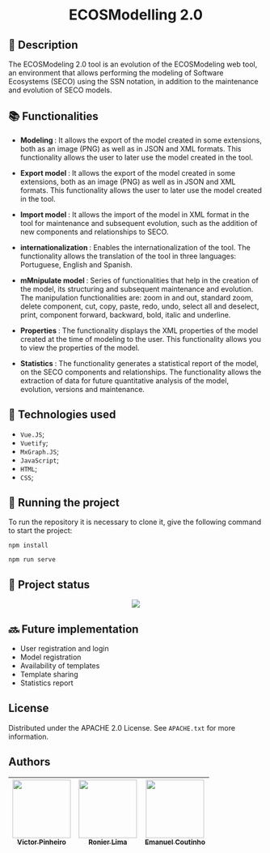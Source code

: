 
<h1 align="center">ECOSModelling 2.0</h1>

## :memo: Description
The ECOSModeling 2.0 tool is an evolution of the ECOSModeling web tool, an environment that allows performing the modeling of Software Ecosystems (SECO) using the SSN notation, in addition to the maintenance and evolution of SECO models.

## :books: Functionalities
* <b>Modeling </b>: It allows the export of the model created in some extensions, both as an image (PNG) as well as in JSON and XML formats. This functionality allows the user to later use the model created in the tool.

* <b>Export model </b>: It allows the export of the model created in some extensions, both as an image (PNG) as well as in JSON and XML formats. This functionality allows the user to later use the model created in the tool.

* <b>Import model </b>: It allows the import of the model in XML format in the tool for maintenance and subsequent evolution, such as the addition of new components and relationships to SECO.

* <b>internationalization </b>: Enables the internationalization of the tool. The functionality allows the translation of the tool in three languages: Portuguese, English and Spanish.

* <b>mMnipulate model </b>: Series of functionalities that help in the creation of the model, its structuring and subsequent maintenance and evolution. The manipulation functionalities are: zoom in and out, standard zoom, delete component, cut, copy, paste, redo, undo, select all and deselect, print, component forward, backward, bold, italic and underline. 
 
* <b>Properties </b>: The functionality displays the XML properties of the model created at the time of modeling to the user. This functionality allows you to view the properties of the model.

* <b>Statistics </b>: The functionality generates a statistical report of the model, on the SECO components and relationships. The functionality allows the extraction of data for future quantitative analysis of the model, evolution, versions and maintenance.

## :wrench: Technologies used
* ``Vue.JS``;
* ``Vuetify``;
* ``MxGraph.JS``;
* ``JavaScript``;
* ``HTML``;
* ``CSS``;

## :rocket: Running the project
To run the repository it is necessary to clone it, give the following command to start the project:

```
npm install
```

```
npm run serve
```

## :dart: Project status

<p align="center">
<img src="http://img.shields.io/static/v1?label=STATUS&message=EM%20DESENVOLVIMENTO&color=GREEN&style=for-the-badge"/>
</p>

## :soon: Future implementation
* User registration and login
* Model registration
* Availability of templates
* Template sharing
* Statistics report

## License

Distributed under the APACHE 2.0 License. See `APACHE.txt` for more information.


## Authors

| [<img src="https://avatars.githubusercontent.com/u/37351953?s=400&u=a8b4c29a928c56e2584da3383130c308a28ad118&v=4" width=115><br><sub>Victor Pinheiro</sub>](https://github.com/pinheirovictor) | [<img src="https://avatars.githubusercontent.com/u/29809911?v=4" width=115><br><sub>Ronier Lima</sub>](https://github.com/ronierlima) | [<img src="https://avatars.githubusercontent.com/u/12789148?v=4" width=115><br><sub>Emanuel Coutinho</sub>](https://github.com/emanuelcoutinho) |
| :---: | :---: | :---: |

